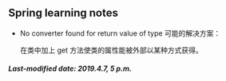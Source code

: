 ## Spring learning notes

+ No converter found for return value of type 可能的解决方案：

  在类中加上 get 方法使类的属性能被外部以某种方式获得。

##### Last-modified date: 2019.4.7, 5 p.m. 

